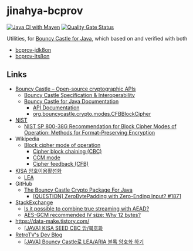 # jinahya-bcprov

[![Java CI with Maven](https://github.com/jinahya/jinahya-bouncycastle-utils/actions/workflows/maven.yml/badge.svg)](https://github.com/jinahya/jinahya-bouncycastle-utils/actions/workflows/maven.yml)
[![Quality Gate Status](https://sonarcloud.io/api/project_badges/measure?project=jinahya_jinahya-bcprov&metric=alert_status)](https://sonarcloud.io/summary/new_code?id=jinahya_jinahya-bcprov)

Utilities, for [Bouncy Castle for Java](https://www.bouncycastle.org/documentation/documentation-java/), which based on and verified with both
* [bcprov-jdk8on](https://central.sonatype.com/artifact/org.bouncycastle/bcprov-jdk18on)
* [bcprov-lts8on](https://central.sonatype.com/artifact/org.bouncycastle/bcprov-lts8on) 

## Links

* [Bouncy Castle – Open-source cryptographic APIs](https://www.bouncycastle.org/)
    * [Bouncy Castle Specification & Interoperability](https://www.bouncycastle.org/documentation/specification_interoperability/)
    * [Bouncy Castle for Java  Documentation](https://www.bouncycastle.org/documentation/documentation-java/)
        * [API Documentation](https://downloads.bouncycastle.org/java/docs/bcprov-jdk18on-javadoc/)
        * [org.bouncycastle.crypto.modes.CFBBlockCipher](https://downloads.bouncycastle.org/java/docs/bcprov-jdk18on-javadoc/org/bouncycastle/crypto/modes/CFBBlockCipher.html)
* [NIST](https://www.nist.gov/)
    * [NIST SP 800-38G Recommendation for Block Cipher Modes of Operation: Methods for Format-Preserving Encryption](chrome-extension://efaidnbmnnnibpcajpcglclefindmkaj/https://nvlpubs.nist.gov/nistpubs/SpecialPublications/NIST.SP.800-38G.pdf)
* Wikipedia
    * [Block cipher mode of operation](https://en.wikipedia.org/wiki/Block_cipher_mode_of_operation)
      * [Cipher block chaining (CBC)](https://en.wikipedia.org/wiki/Block_cipher_mode_of_operation#Cipher_block_chaining_(CBC))
      * [CCM mode](https://en.wikipedia.org/wiki/CCM_mode)
      * [Cipher feedback (CFB)](https://en.wikipedia.org/wiki/Block_cipher_mode_of_operation#Cipher_feedback_(CFB))
* [KISA 암호이용활성화](https://seed.kisa.or.kr)
    * [LEA](https://seed.kisa.or.kr/kisa/algorithm/EgovLeaInfo.do)
* GitHub
    * [The Bouncy Castle Crypto Package For Java](https://github.com/bcgit/bc-java)
        * [[QUESTION] ZeroBytePadding with Zero-Ending Input? #1871](https://github.com/bcgit/bc-java/issues/1871)
* [StackExchange](https://stackexchange.com)
  * [Is it possible to combine true streaming with AEAD?](https://crypto.stackexchange.com/questions/24876/is-it-possible-to-combine-true-streaming-with-aead)
  * [AES-GCM recommended IV size: Why 12 bytes?](https://crypto.stackexchange.com/q/41601/39160)
* https://data-make.tistory.com/
    * [[JAVA] KISA SEED CBC 암/복호화](https://data-make.tistory.com/759)
* [RetroTV's Dev Blog](https://blog.retrotv.dev/)
    * [[JAVA] Bouncy Castle로 LEA/ARIA 블록 암호화 하기](https://blog.retrotv.dev/bouncy-castlero-lea-aria-encryption/)